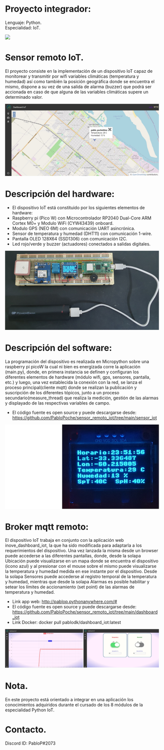 # Proyecto integrador:
Lenguaje: Python.\
Especialidad: IoT.


[![](https://markdown-videos.deta.dev/youtube/JQS-9QosLnw)](https://youtu.be/JQS-9QosLnw)



# Sensor remoto IoT.

El proyecto consiste en la implementación de un dispositivo IoT capaz de monitorear y transmitir por wifi variables climáticas (temperatura y humedad) así como también la posición geográfica donde se encuentra el mismo, dispone a su vez de una salida de alarma (buzzer) que podrá ser accionada en caso de que alguna de las variables climáticas supere un determinado valor.

  ![IoT banner](info/gps.jpg)




# Descripción del hardware:

- El dispositivo IoT está constituido por los siguientes elementos de hardware:
- Raspberry pi (Pico W) con Microcontrolador RP2040 Dual-Core ARM Cortex M0+ y Modulo WiFi (CYW43439) onboard.
- Modulo GPS (NEO 6M) con comunicación UART asincrónica.
- Sensor de temperatura y humedad (DHT11) con comunicación 1-wire.
- Pantalla OLED 128X64 (SSD1306) con comunicación I2C.
- Led rojo/verde y buzzer (actuadores) conectados a salidas digitales.

![IoT banner](info/hardware.jpg)




# Descripción del software:

La programación del dispositivo es realizada en Micropython sobre una raspberry pi picoW la cual ni bien es energizada corre la aplicación (main.py), donde, en primera instancia se definen y configuran los diferentes elementos de hardware (módulo wifi, gps, sensores, pantalla, etc.) y luego, una vez establecida la conexión con la red, se lanza el proceso principal(cliente mqtt) donde se realizan la publicación y suscripción de los diferentes tópicos, junto a un proceso secundario(measure_thread) que realiza la medición, gestión de las alarmas y displayado de las respectivas variables de campo.
- El código fuente es open source y puede descargarse desde:
https://github.com/PabloPoche/sensor_remoto_iot/tree/main/sensor_iot

![IoT banner](info/oled.jpg)


# Broker mqtt remoto:

El dispositivo IoT trabaja en conjunto con la aplicación web inove_dashboard_iot, la que ha sido modificada para adaptarla a los requerimientos del dispositivo. Una vez lanzada la misma desde un browser puede accederse a las diferentes pantallas, donde, desde la solapa Ubicación puede visualizarse en un mapa donde se encuentra el dispositivo (icono azul) y al presionar con el mouse sobre el mismo puede visualizarse la temperatura y humedad medida en ese instante por el dispositivo.
Desde la solapa Sensores puede accederse al registro temporal de la temperatura y humedad, mientras que desde la solapa Alarmas es posible habilitar y setear los límites de accionamiento (set point) de las alarmas de temperatura y humedad. 
- Link app web: http://pablop.pythonanywhere.com/#
- El código fuente es open source y puede descargarse desde:
https://github.com/PabloPoche/sensor_remoto_iot/tree/main/dashboard_iot
- Link Docker: docker pull pablodk/dashboard_iot:latest
 
![IoT banner](info/medicion_alarmas.jpg)


# Nota.
En este proyecto está orientado a integrar en una aplicación los conocimientos adquiridos durante el cursado de los 8 módulos de la especialidad Python IoT.

# Contacto.
Discord ID: PabloP#2073
